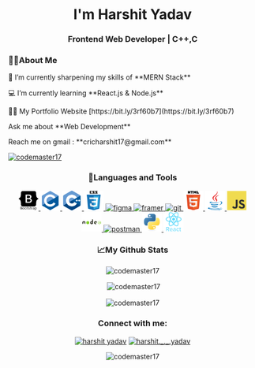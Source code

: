 <h1 align="center"> I'm Harshit Yadav</h1>
<h3 align="center">Frontend Web Developer | C++,C</h3>


<h3 align="left">🙋‍♂️About Me</h3>


<p align="left">  🎯 I’m currently sharpening my skills of **MERN Stack** </p>  

<p align="left">  💻 I’m currently learning **React.js & Node.js** </p>  

 <p align="left"> 👨‍💻 My Portfolio Website [https://bit.ly/3rf60b7](https://bit.ly/3rf60b7) </p>  

<p align="left">  Ask me about **Web Development** </p>  

<p align="left">  Reach me on gmail : **cricharshit17@gmail.com** </p>  

 <p align="leftnow about my experiences [Resume](https://bit.ly/3SDQ3XH) </p>  
 
 
<p align="center"> <a href="https://github.com/ryo-ma/github-profile-trophy"><img src="https://github-profile-trophy.vercel.app/?username=codemaster17" alt="codemaster17" /></a> </p>
       
          

<h3 align="center">🚀Languages and Tools</h3>
<p align="center"> <a href="https://getbootstrap.com" target="_blank" rel="noreferrer"> 
 <img src="https://raw.githubusercontent.com/devicons/devicon/master/icons/bootstrap/bootstrap-plain-wordmark.svg" alt="bootstrap" width="40" height="40"/> </a> <a href="https://www.cprogramming.com/" target="_blank" rel="noreferrer">
 <img src="https://raw.githubusercontent.com/devicons/devicon/master/icons/c/c-original.svg" alt="c" width="40" height="40"/> </a> <a href="https://www.w3schools.com/cpp/" target="_blank" rel="noreferrer">
 <img src="https://raw.githubusercontent.com/devicons/devicon/master/icons/cplusplus/cplusplus-original.svg" alt="cplusplus" width="40" height="40"/> </a> <a href="https://www.w3schools.com/css/" target="_blank" rel="noreferrer"> 
 <img src="https://raw.githubusercontent.com/devicons/devicon/master/icons/css3/css3-original-wordmark.svg" alt="css3" width="40" height="40"/> </a> <a href="https://www.figma.com/" target="_blank" rel="noreferrer"> <img src="https://www.vectorlogo.zone/logos/figma/figma-icon.svg" alt="figma" width="40" height="40"/> </a> <a href="https://www.framer.com/" target="_blank" rel="noreferrer"> 
<img src="https://www.vectorlogo.zone/logos/framer/framer-icon.svg" alt="framer" width="40" height="40"/> </a> <a href="https://git-scm.com/" target="_blank" rel="noreferrer">
<img src="https://www.vectorlogo.zone/logos/git-scm/git-scm-icon.svg" alt="git" width="40" height="40"/> </a> <a href="https://www.w3.org/html/" target="_blank" rel="noreferrer">
<img src="https://raw.githubusercontent.com/devicons/devicon/master/icons/html5/html5-original-wordmark.svg" alt="html5" width="40" height="40"/> </a> <a href="https://www.java.com" target="_blank" rel="noreferrer"> 
<img src="https://raw.githubusercontent.com/devicons/devicon/master/icons/java/java-original.svg" alt="java" width="40" height="40"/> </a> <a href="https://developer.mozilla.org/en-US/docs/Web/JavaScript" target="_blank" rel="noreferrer">
<img src="https://raw.githubusercontent.com/devicons/devicon/master/icons/javascript/javascript-original.svg" alt="javascript" width="40" height="40"/> </a> <a href="https://nodejs.org" target="_blank" rel="noreferrer">
<img src="https://raw.githubusercontent.com/devicons/devicon/master/icons/nodejs/nodejs-original-wordmark.svg" alt="nodejs" width="40" height="40"/> </a> <a href="https://postman.com" target="_blank" rel="noreferrer">
<img src="https://www.vectorlogo.zone/logos/getpostman/getpostman-icon.svg" alt="postman" width="40" height="40"/> </a> <a href="https://www.python.org" target="_blank" rel="noreferrer"> 
<img src="https://raw.githubusercontent.com/devicons/devicon/master/icons/python/python-original.svg" alt="python" width="40" height="40"/> </a> <a href="https://reactjs.org/" target="_blank" rel="noreferrer"> 
<img src="https://raw.githubusercontent.com/devicons/devicon/master/icons/react/react-original-wordmark.svg" alt="react" width="40" height="40"/> </a> </p>


<h3 align="center">📈My Github Stats</h3>
<p align="center">
<p align="center"><img align="center" src="https://github-readme-stats.vercel.app/api/top-langs?username=codemaster17&show_icons=true&locale=en&layout=compact&theme=react&hide_border=true&bg_color=0D1117" alt="codemaster17" /></p>

<p align="center">&nbsp;<img align="center" src="https://github-readme-stats.vercel.app/api?username=codemaster17&show_icons=true&locale=en&theme=react&hide_border=true&bg_color=0D1117" alt="codemaster17" /></p>

<p align="center"><img align="center" src="https://github-readme-streak-stats.herokuapp.com/?user=codemaster17&theme=react&hide_border=true&bg_color=0D1117" alt="codemaster17" /></p>
</p>
<h3 align="center">Connect with me:</h3>
<p align="center">
<a href="https://linkedin.com/in/harshit yadav" target="blank"><img align="center" src="https://raw.githubusercontent.com/rahuldkjain/github-profile-readme-generator/master/src/images/icons/Social/linked-in-alt.svg" alt="harshit yadav" height="30" width="40" /></a>
<a href="https://instagram.com/harshit._._.yadav" target="blank"><img align="center" src="https://raw.githubusercontent.com/rahuldkjain/github-profile-readme-generator/master/src/images/icons/Social/instagram.svg" alt="harshit._._.yadav" height="30" width="40" /></a>
</p>


<p align="center"> <img src="https://komarev.com/ghpvc/?username=codemaster17&label=Profile%20views&color=5F8D4E&style=flat" alt="codemaster17" /> </p>  
